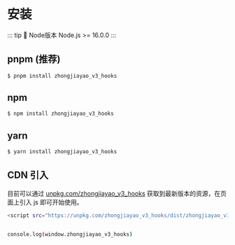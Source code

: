 # 安装

::: tip :100:  Node版本
Node.js >= 16.0.0
:::


## pnpm   (推荐)
``` bash
$ pnpm install zhongjiayao_v3_hooks
```


## npm  
``` bash
$ npm install zhongjiayao_v3_hooks
```


## yarn  
``` bash
$ yarn install zhongjiayao_v3_hooks
```



## CDN 引入

目前可以通过 [unpkg.com/zhongjiayao_v3_hooks](https://unpkg.com/browse/zhongjiayao_v3_hooks@0.0.7/) 获取到最新版本的资源，在页面上引入 js 即可开始使用。

``` bash
<script src="https://unpkg.com/zhongjiayao_v3_hooks/dist/zhongjiayao_v3_hooks.js"></script> 


console.log(window.zhongjiayao_v3_hooks)
```





